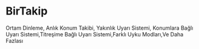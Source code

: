 # BirTakip
Ortam Dinleme, Anlık Konum Takibi, Yakınlık Uyarı Sistemi, Konumlara Bağlı Uyarı Sistemi,Titreşime Bağlı Uyarı Sistemi,Farklı Uyku Modları,Ve Daha Fazlası
